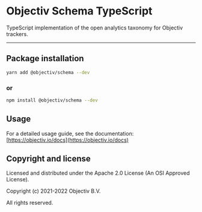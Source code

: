 # Objectiv Schema TypeScript

TypeScript implementation of the open analytics taxonomy for Objectiv trackers.

---

## Package installation

```sh
yarn add @objectiv/schema --dev
```

### or

```sh
npm install @objectiv/schema --dev
```

## Usage

For a detailed usage guide, see the documentation: [https://objectiv.io/docs](https://objectiv.io/docs)

## Copyright and license

Licensed and distributed under the Apache 2.0 License (An OSI Approved License).

Copyright (c) 2021-2022 Objectiv B.V.

All rights reserved.
